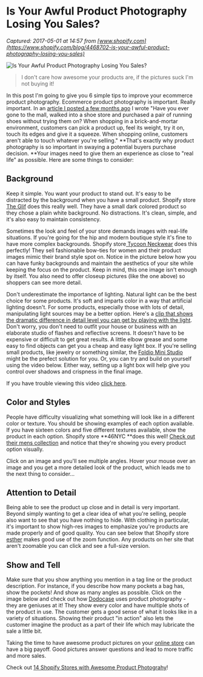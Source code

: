 # Is Your Awful Product Photography Losing You Sales?

_Captured: 2017-05-01 at 14:57 from [www.shopify.com](https://www.shopify.com/blog/4468702-is-your-awful-product-photography-losing-you-sales)_

![Is Your Awful Product Photography Losing You Sales?](https://cdn.shopify.com/s/files/1/0070/7032/files/Ecommerce_Product_Photography_Shopify_Blog.jpg?117434)

> I don't care how awesome your products are, if the pictures suck I'm not buying it! 

In this post I'm going to give you 6 simple tips to improve your ecommerce product photography. Ecommerce product photography is important. Really important. In an [article I posted a few months ago](http://www.shopify.com/blog/3353042-ecommerce-pro-tips-2-learn-from-some-of-shopify-s-top-stores) I wrote "Have you ever gone to the mall, walked into a shoe store and purchased a pair of running shoes without trying them on? When shopping in a brick-and-mortar environment, customers can pick a product up, feel its weight, try it on, touch its edges and give it a squeeze. When shopping online, customers aren't able to touch whatever you're selling." **That's exactly why product photography is so important in swaying a potential buyers purchase decision. **Your images need to give them an experience as close to "real life" as possible. Here are some things to consider:

## Background

Keep it simple. You want your product to stand out. It's easy to be distracted by the background when you have a small product. Shopify store [The Glif](http://www.studioneat.com/products/glif-for-iphone-4) does this really well. They have a small dark colored product so they chose a plain white background. No distractions. It's clean, simple, and it's also easy to maintain consistency.

Sometimes the look and feel of your store demands images with real-life situations. If you're going for the hip and modern boutique style it's fine to have more complex backgrounds. Shopify store[ Tycoon Neckwear](http://www.tycoonneckwear.com/collections/frontpage/products/amelia-tie) does this perfectly! They sell fashionable bow-ties for women and their product images mimic their brand style spot on. Notice in the picture below how you can have funky backgrounds and maintain the aesthetics of your site while keeping the focus on the product. Keep in mind, this one image isn't enough by itself. You also need to offer closeup pictures (like the one above) so shoppers can see more detail.

Don't underestimate the importance of lighting. Natural light can be the best choice for some products. It's soft and imparts color in a way that artificial lighting doesn't. For some products, especially those with lots of detail, manipulating light sources may be a better option. Here's a [clip that shows the dramatic difference in detail level you can get by playing with the light](http://youtu.be/rAHOYnQkOo0). Don't worry, you don't need to outfit your house or business with an elaborate studio of flashes and reflective screens. It doesn't have to be expensive or difficult to get great results. A little elbow grease and some easy to find objects can get you a cheap and easy light box. If you're selling small products, like jewelry or something similar, the [Foldio Mini Studio](https://stockroom.shopify.com/collections/photography/products/foldio2-mini-studio) might be the prefect solution for you. Or, you can try and build on yourself using the video below. Either way, setting up a light box will help give you control over shadows and crispness in the final image.

If you have trouble viewing this video [click here](http://youtu.be/rt-vYW4Psm8).

## Color and Styles

People have difficulty visualizing what something will look like in a different color or texture. You should be showing examples of each option available. If you have sixteen colors and five different textures available, show the product in each option. Shopify store **46NYC **does this well! [Check out their mens collection](http://store.46nyc.com/collections/men) and notice that they're showing you every product option visually.

Click on an image and you'll see multiple angles. Hover your mouse over an image and you get a more detailed look of the product, which leads me to the next thing to consider...

## Attention to Detail

Being able to see the product up close and in detail is very important. Beyond simply wanting to get a clear idea of what you're selling, people also want to see that you have nothing to hide. With clothing in particular, it's important to show high-res images to emphasize you're products are made properly and of good quality. You can see below that Shopify store [esther](http://www.esther.com.au) makes good use of the zoom function. Any products on her site that aren't zoomable you can click and see a full-size version.

## Show and Tell

Make sure that you show anything you mention in a tag line or the product description. For instance, if you describe how many pockets a bag has, show the pockets! And show as many angles as possible. Click on the image below and check out how [Dodocase](http://www.dodocase.com/products/dodocase-for-ipad2) uses product photography - they are geniuses at it! They show every color and have multiple shots of the product in use. The customer gets a good sense of what it looks like in a variety of situations. Showing their product "in action" also lets the customer imagine the product as a part of their life which may lubricate the sale a little bit.

Taking the time to have awesome product pictures on your [online store](http://www.shopify.com) can have a big payoff. Good pictures answer questions and lead to more traffic and more sales.

Check out [14 Shopify Stores with Awesome Product Photograhy](http://www.shopify.com/blog/5779072-14-shopify-stores-with-amazing-product-photography)!
